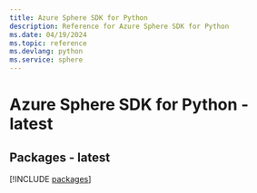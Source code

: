 ```yaml
---
title: Azure Sphere SDK for Python
description: Reference for Azure Sphere SDK for Python
ms.date: 04/19/2024
ms.topic: reference
ms.devlang: python
ms.service: sphere
---
```

# Azure Sphere SDK for Python - latest
## Packages - latest
[!INCLUDE [packages](sphere-index.md)]